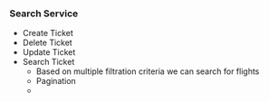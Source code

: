 ### Search Service

- Create Ticket
- Delete Ticket
- Update Ticket
- Search Ticket
  - Based on multiple filtration criteria we can search for flights
  - Pagination
  -
